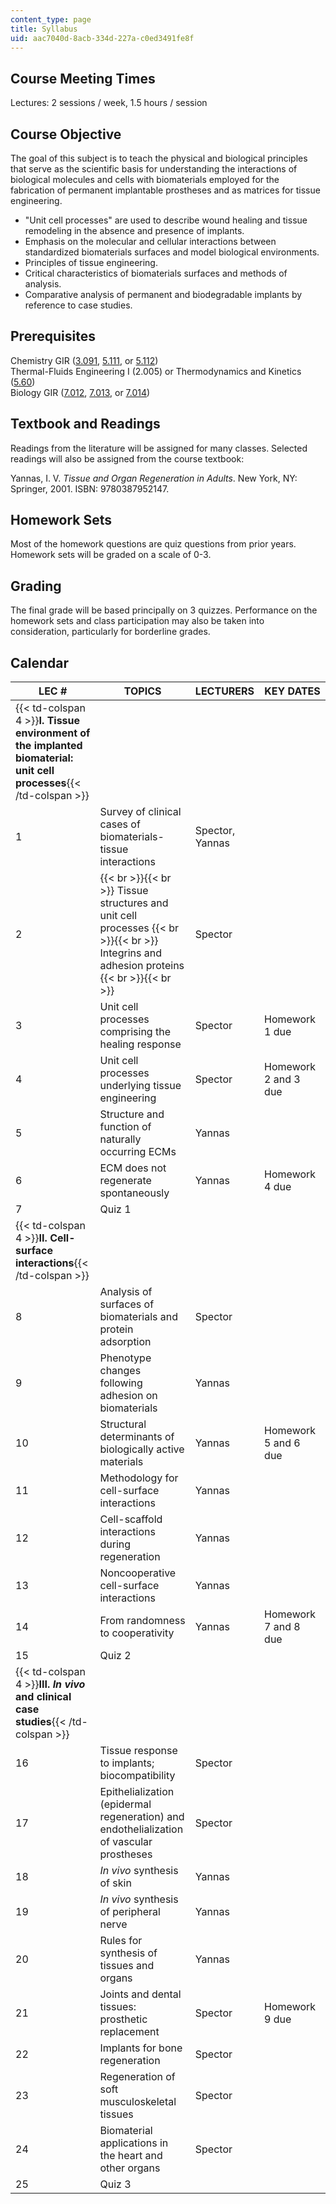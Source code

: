 ```yaml
---
content_type: page
title: Syllabus
uid: aac7040d-8acb-334d-227a-c0ed3491fe8f
---
```


Course Meeting Times
--------------------

Lectures: 2 sessions / week, 1.5 hours / session

Course Objective
----------------

The goal of this subject is to teach the physical and biological principles that serve as the scientific basis for understanding the interactions of biological molecules and cells with biomaterials employed for the fabrication of permanent implantable prostheses and as matrices for tissue engineering.

*   "Unit cell processes" are used to describe wound healing and tissue remodeling in the absence and presence of implants.
*   Emphasis on the molecular and cellular interactions between standardized biomaterials surfaces and model biological environments.
*   Principles of tissue engineering.
*   Critical characteristics of biomaterials surfaces and methods of analysis.
*   Comparative analysis of permanent and biodegradable implants by reference to case studies.

Prerequisites
-------------

Chemistry GIR ([3.091](/courses/3-091sc-introduction-to-solid-state-chemistry-fall-2010), [5.111](/courses/5-111-principles-of-chemical-science-fall-2008), or [5.112](/courses/5-112-principles-of-chemical-science-fall-2005))  
Thermal-Fluids Engineering I (2.005) or Thermodynamics and Kinetics ([5.60](/courses/5-60-thermodynamics-kinetics-spring-2008))  
Biology GIR ([7.012](/courses/7-012-introduction-to-biology-fall-2004), [7.013](/courses/7-013-introductory-biology-spring-2006), or [7.014](/courses/7-014-introductory-biology-spring-2005))

Textbook and Readings
---------------------

Readings from the literature will be assigned for many classes. Selected readings will also be assigned from the course textbook:

Yannas, I. V. _Tissue and Organ Regeneration in Adults_. New York, NY: Springer, 2001. ISBN: 9780387952147.

Homework Sets
-------------

Most of the homework questions are quiz questions from prior years. Homework sets will be graded on a scale of 0-3.

Grading
-------

The final grade will be based principally on 3 quizzes. Performance on the homework sets and class participation may also be taken into consideration, particularly for borderline grades.

Calendar
--------

| LEC # | TOPICS | LECTURERS | KEY DATES |
| --- | --- | --- | --- |
| {{< td-colspan 4 >}}**I. Tissue environment of the implanted biomaterial: unit cell processes**{{< /td-colspan >}} ||||
| 1 | Survey of clinical cases of biomaterials-tissue interactions | Spector, Yannas | &nbsp; |
| 2 |  {{< br >}}{{< br >}} Tissue structures and unit cell processes {{< br >}}{{< br >}} Integrins and adhesion proteins {{< br >}}{{< br >}}  | Spector | &nbsp; |
| 3 | Unit cell processes comprising the healing response | Spector | Homework 1 due |
| 4 | Unit cell processes underlying tissue engineering | Spector | Homework 2 and 3 due |
| 5 | Structure and function of naturally occurring ECMs | Yannas | &nbsp; |
| 6 | ECM does not regenerate spontaneously | Yannas | Homework 4 due |
| 7 | Quiz 1 | &nbsp; |
| {{< td-colspan 4 >}}**II. Cell-surface interactions**{{< /td-colspan >}} ||||
| 8 | Analysis of surfaces of biomaterials and protein adsorption | Spector | &nbsp; |
| 9 | Phenotype changes following adhesion on biomaterials | Yannas | &nbsp; |
| 10 | Structural determinants of biologically active materials | Yannas | Homework 5 and 6 due |
| 11 | Methodology for cell-surface interactions | Yannas | &nbsp; |
| 12 | Cell-scaffold interactions during regeneration | Yannas | &nbsp; |
| 13 | Noncooperative cell-surface interactions | Yannas | &nbsp; |
| 14 | From randomness to cooperativity | Yannas | Homework 7 and 8 due |
| 15 | Quiz 2 | &nbsp; |
| {{< td-colspan 4 >}}**III. _In vivo_ and clinical case studies**{{< /td-colspan >}} ||||
| 16 | Tissue response to implants; biocompatibility | Spector | &nbsp; |
| 17 | Epithelialization (epidermal regeneration) and endothelialization of vascular prostheses | Spector | &nbsp; |
| 18 | _In vivo_ synthesis of skin | Yannas | &nbsp; |
| 19 | _In vivo_ synthesis of peripheral nerve | Yannas | &nbsp; |
| 20 | Rules for synthesis of tissues and organs | Yannas | &nbsp; |
| 21 | Joints and dental tissues: prosthetic replacement | Spector | Homework 9 due |
| 22 | Implants for bone regeneration | Spector | &nbsp; |
| 23 | Regeneration of soft musculoskeletal tissues | Spector | &nbsp; |
| 24 | Biomaterial applications in the heart and other organs | Spector | &nbsp; |
| 25 | Quiz 3 | &nbsp; |